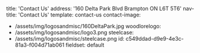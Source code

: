 title: 'Contact Us'
address: '160 Delta Park Blvd Brampton ON L6T 5T6'
nav-title: 'Contact Us'
template: contact-us
contact-image:
  - /assets/img/logosandmisc/160DeltaPark.jpg
woodlorelogo:
  - /assets/img/logosandmisc/logo3.png
steelcase:
  - /assets/img/logosandmisc/steelcase.png
id: c549ddad-d9e9-4e3c-81a3-f004d71ab061
fieldset: default
